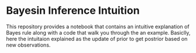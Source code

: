 # Bayesin Inference Intuition

This repository provides a notebook that contains an intuitive explanation of Bayes rule along with a code that walk you through the an example. Basiclly, here the intuitaion explained as the update of prior to get postrior based on new observations. 

